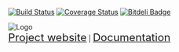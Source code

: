[![Build Status](https://travis-ci.org/filipsedivy/AttackProtect.svg?branch=master)](https://travis-ci.org/filipsedivy/AttackProtect)
[![Coverage Status](https://coveralls.io/repos/filipsedivy/AttackProtect/badge.svg)](https://coveralls.io/r/filipsedivy/AttackProtect) 
[![Bitdeli Badge](https://d2weczhvl823v0.cloudfront.net/filipsedivy/attackprotect/trend.png)](https://bitdeli.com/free "Bitdeli Badge")

![Logo](http://i.imgur.com/GAaoaT3.png)<br>
<a href="http://filipsedivy.github.io/AttackProtect/"><span style="font-size: 22px">Project website</a></span> |
<a href="http://filipsedivy.github.io/AttackProtect/doc"><span style="font-size: 22px">Documentation</a></span></a>
